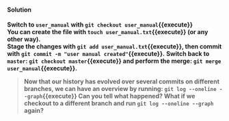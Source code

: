 #### Solution

**Switch to `user_manual` with `git checkout user_manual`{{execute}}**  
**You can create the file with `touch user_manual.txt`{{execute}} (or any other way).**  
**Stage the changes with `git add user_manual.txt`{{execute}}, then commit with `git commit -m "user manual created"`{{execute}}.**
**Switch back to `master`: `git checkout master`{{execute}} and perform the merge: `git merge user_manual`{{execute}}.**

> **Now that our history has evolved over several commits on different branches, we can have an overview by running: `git log --oneline --graph`{{execute}} Can you tell what happened? What if we checkout to a different branch and run `git log --oneline --graph` again?**
